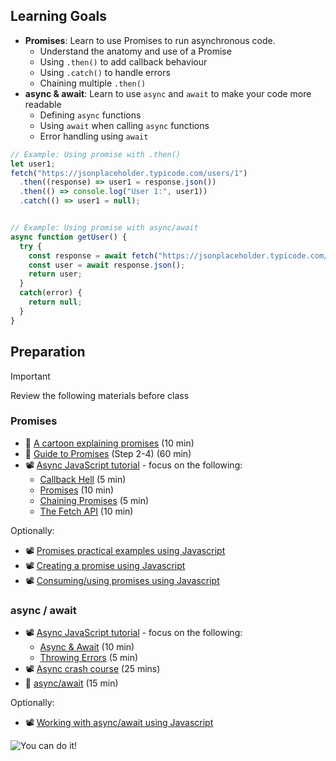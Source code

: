 ## Learning Goals

- **Promises**: Learn to use Promises to run asynchronous code.
  - Understand the anatomy and use of a Promise
  - Using `.then()` to add callback behaviour
  - Using `.catch()` to handle errors
  - Chaining multiple `.then()`
- **async & await**: Learn to use `async` and `await` to make your code more readable
  - Defining `async` functions
  - Using `await` when calling `async` functions
  - Error handling using `await`

```js
// Example: Using promise with .then()
let user1;
fetch("https://jsonplaceholder.typicode.com/users/1")
  .then((response) => user1 = response.json())
  .then(() => console.log("User 1:", user1))
  .catch(() => user1 = null);


// Example: Using promise with async/await 
async function getUser() {
  try {
    const response = await fetch("https://jsonplaceholder.typicode.com/users/2");
    const user = await response.json();
    return user;
  }
  catch(error) {
    return null;
  }
}
```

## Preparation

> [!IMPORTANT]
> Review the following materials before class



### Promises
- 📖 [A cartoon explaining promises](https://fullstackjournal.wordpress.com/2018/07/06/the-promise-js-explained-i-burger-party/) (10 min)
- 📖 [Guide to Promises](https://javascript.info/async) (Step 2-4) (60 min)
- 📽️ [Async JavaScript tutorial](https://www.youtube.com/playlist?list=PL4cUxeGkcC9jx2TTZk3IGWKSbtugYdrlu) - focus on the following:
    - [Callback Hell](https://www.youtube.com/watch?v=EQem2gugonA&list=PL4cUxeGkcC9jx2TTZk3IGWKSbtugYdrlu&index=6&ab_channel=NetNinja) (5 min)
    - [Promises](https://www.youtube.com/watch?v=a_8nrslImo4&list=PL4cUxeGkcC9jx2TTZk3IGWKSbtugYdrlu&index=7&ab_channel=NetNinja) (10 min)
    - [Chaining Promises](https://www.youtube.com/watch?v=GfVMKkUk2Uo&list=PL4cUxeGkcC9jx2TTZk3IGWKSbtugYdrlu&index=8&ab_channel=NetNinja) (5 min)
    - [The Fetch API](https://www.youtube.com/watch?v=drK6mdA9d_M&list=PL4cUxeGkcC9jx2TTZk3IGWKSbtugYdrlu&index=9&ab_channel=NetNinja) (10 min)

Optionally:
- 📽️ [Promises practical examples using Javascript](https://youtu.be/o_m4clbtzeI)
- 📽️ [Creating a promise using Javascript](https://youtu.be/qapwmq5UA6Y)
- 📽️ [Consuming/using promises using Javascript](https://youtu.be/G4YSi6VA2gw)

### async / await

- 📽️ [Async JavaScript tutorial](https://www.youtube.com/playlist?list=PL4cUxeGkcC9jx2TTZk3IGWKSbtugYdrlu) - focus on the following:
    - [Async & Await](https://www.youtube.com/watch?v=CWjNefiE47Y&list=PL4cUxeGkcC9jx2TTZk3IGWKSbtugYdrlu&index=10&ab_channel=NetNinja) (10 min)
    - [Throwing Errors](https://www.youtube.com/watch?v=AoBSB00vW5A&list=PL4cUxeGkcC9jx2TTZk3IGWKSbtugYdrlu&index=11&ab_channel=NetNinja) (5 min)
- 📽️ [Async crash course](https://www.youtube.com/watch?v=PoRJizFvM7s) (25 mins)
- 📖 [async/await](https://javascript.info/async-await) (15 min)

Optionally:
- 📽️ [Working with async/await using Javascript](https://youtu.be/6Hq6AywZ7FY)

![You can do it!](https://media.giphy.com/media/yoJC2K6rCzwNY2EngA/giphy.gif)


